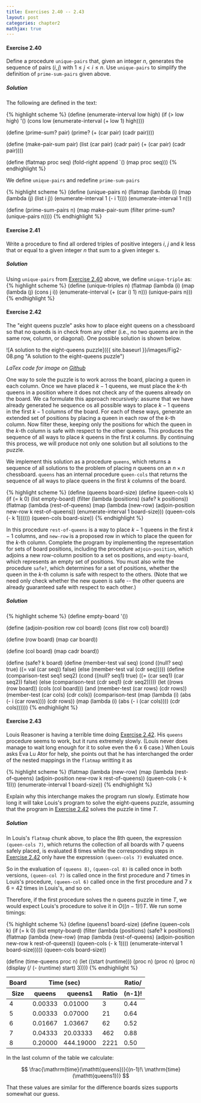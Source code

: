 ```yaml
---
title: Exercises 2.40 -- 2.43
layout: post
categories: chapter2
mathjax: true
---
```


<a name="Ex2.40"> </a>
#### Exercise 2.40
Define a procedure `unique-pairs` that, given an integer $n$,
generates the sequence of pairs $(i, j)$ with $1\le j\lt i\le n$.
Use `unique-pairs` to simplify the definition of `prime-sum-pairs`
given above.

##### Solution

The following are defined in the text:

{% highlight scheme %}
(define (enumerate-interval low high)
    (if (> low high)
        '()
        (cons low (enumerate-interval (+ low 1) high))))
        
(define (prime-sum? pair)
    (prime? (+ (car pair) (cadr pair))))

(define (make-pair-sum pair)
    (list (car pair) (cadr pair) (+ (car pair) (cadr pair))))

(define (flatmap proc seq)
    (fold-right append `() (map proc seq)))
{% endhighlight %}

We define `unique-pairs` and redefine `prime-sum-pairs`

{% highlight scheme %}
(define (unique-pairs n)
    (flatmap (lambda (i)
                     (map (lambda (j) (list i j))
                          (enumerate-interval 1 (- i 1))))
             (enumerate-interval 1 n)))

(define (prime-sum-pairs n)
  (map make-pair-sum (filter prime-sum? (unique-pairs n))))
{% endhighlight %}

<a name="Ex2.41"> </a>
#### Exercise 2.41

Write a procedure to find all ordered triples of positive integers
$i$, $j$ and $k$ less that or equal to a given integer $n$ that sum to
a given integer s.

##### Solution

Using `unique-pairs` from [Exercise 2.40](#Ex2.40) above, we define
`unique-triple` as:
{% highlight scheme %}
(define (unique-triples n)
    (flatmap (lambda (i) (map (lambda (j) (cons j i))
                              (enumerate-interval (+ (car i) 1) n)))
             (unique-pairs n)))
{% endhighlight %}

<a name="Ex2.42"> </a>
#### Exercise 2.42

The "eight queens puzzle" asks how to place eight queens on a
chessboard so that no queeds is in check from any other (i.e., no two
queems are in the same row, column, or diagonal). One possible
solution is shown below.

![A solution to the eight-queens puzzle]({{ site.baseurl }}/images/Fig2-08.png "A solution to the eight-queens puzzle")

_LaTex code for image on [Github](https://github.com/mngu2382/sicp/blob/master/figures/Fig2-08.tex)_

One way to sole the puzzle is to work across the board, placing a
queen in each column. Once we have placed $k-1$ queens, we must place
the $k$-th queens in a position where it does not check any of the
queens already on the board. We ca formulate this approach recursively:
assume that we have already generated he sequence os all possible ways
to place $k-1$ queens in the first $k-1$ columns of the board. For
each of these ways, generate an extended set of positions by placing a
queen in each row of the $k$-th column. Now filter these, keeping only
the positions for which the queen in the $k$-th column is safe with
respect to the other queens. This produces the sequence of all ways to
place $k$ queens in the first $k$ columns. By continuing this process,
we will produce not only one solution but all solutions to the puzzle.

We implement this solution as a procedure `queens`, which returns a
sequence of all solutions to the problem of placing $n$ queens on an
$n\times n$ chessboard. `queens` has an internal procedure
`queen-cols` that returns the sequence of all ways to place queens in
the first $k$ columns of the board.

{% highlight scheme %}
(define (queens board-size)
    (define (queen-cols k)
        (if (= k 0)
            (list empty-board)
            (filter
             (lambda (positions) (safe? k positions))
             (flatmap
              (lambda (rest-of-queens)
                  (map (lambda (new-row)
                           (adjoin-position new-row
                                            k
                                            rest-of-queens))
                       (enumerate-interval 1 board-size)))
              (queen-cols (- k 1))))))
    (queen-cols board-size))
{% endhighlight %}

In this procedure `rest-of-queens` is a way to place $k-1$ queens in
the first $k-1$ columns, and `new-row` is a proposed row in which to
place the queen for the $k$-th column. Complete the program by
implementing the representation for sets of board positions, including
the procedure `adjoin-position`, which adjoins a new row-column
position to a set os positions, and `empty-board`, which represents an
empty set of positions. You must also write the procedure `safe?`,
which determines for a set of positions, whether the queen in the
$k$-th column is safe with respect to the others. (Note that we need
only check whether the new queen is safe -- the other queens are
already guaranteed safe with respect to each other.)

##### Solution

{% highlight scheme %}
(define empty-board '())

(define (adjoin-position row col board)
    (cons (list row col) board))

(define (row board)
    (map car board))
    
(define (col board)
    (map cadr board))
    
(define (safe? k board)
    (define (member-test val seq)
        (cond ((null? seq) true)
              ((= val (car seq)) false)
              (else (member-test val (cdr seq)))))
    (define (comparison-test seq1 seq2)
        (cond ((null? seq1) true)
              ((= (car seq1) (car seq2)) false)
              (else (comparison-test (cdr seq1) (cdr seq2)))))
    (let ((rows (row board))
          (cols (col board)))
         (and (member-test (car rows) (cdr rows))
              (member-test (car cols) (cdr cols))
              (comparison-test (map (lambda (i) (abs (- i (car rows))))
                                    (cdr rows))
                               (map (lambda (i) (abs (- i (car cols))))
                                    (cdr cols))))))
{% endhighlight %}

<a name="Ex2.43"> </a>
#### Exercise 2.43

Louis Reasoner is having a terrible time doing
[Exercise 2.42](#Ex2.42). His `queens` procedure seems to work, but it
runs extremely slowly. (Louis never does manage to wait long enough
for it to solve even the 6 x 6 case.) When Louis asks Eva Lu Ator for
help, she points out that he has interchanged the order of the nested
mappings in the `flatmap` writting it as

{% highlight scheme %}
(flatmap
    (lambda (new-row)
        (map (lambda (rest-of-queens)
                 (adjoin-position new-row k rest-of-queens))
             (queen-cols (- k 1))))
    (enumerate-interval 1 board-size))
{% endhighlight %}

Explain why this interchange makes the program run slowly. Estimate
how long it will take Louis's program to solve the eight-queens puzzle,
assuming that the program in [Exercise 2.42](#Ex2.42) solves the
puzzle in time $T$.

##### Solution

In Louis's `flatmap` chunk above, to place the 8th queen, the
expression `(queen-cols 7)`, which returns the collection of all
boards with 7 queens safely placed, is evaluated 8 times while the
corresponding steps in [Exercise 2.42](#Ex2.42) only have the
expression `(queen-cols 7)` evaluated once.

So in the evaluation of `(queens 8)`, `(queen-col 8)` is called once
in both versions, `(queen-col 7)` is called once in the first
procedure and 7 times in Louis's procedure, `(queen-col 6)` called
once in the first procedure and 7 x 6 = 42 times in Louis's, and so on.

Therefore, if the first procedure solves the n queens puzzle in time
$T$, we would expect  Louis's procedure to solve it in $O((n-1)!)T$.
We run some timings:

{% highlight scheme %}
(define (queens1 board-size)
    (define (queen-cols k)
        (if (= k 0)
            (list empty-board)
            (filter
             (lambda (positions) (safe? k positions))
             (flatmap
              (lambda (new-row)
                  (map (lambda (rest-of-queens)
                           (adjoin-position new-row
                                            k
                                            rest-of-queens))
                       (queen-cols (- k 1))))
              (enumerate-interval 1 board-size)))))
    (queen-cols board-size))
    
(define (time-queens proc n)
    (let ((start (runtime)))
         (proc n)
         (proc n)
         (proc n)
         (display (/ (- (runtime) start) 3))))
{% endhighlight %}

<table>
<thead>
  <tr>
    <th>Board</th>
    <th style="text-align:center" colspan="2">Time (sec)</th>
    <th></th>
    <th>Ratio/</th>
  </tr>
  <tr>
    <th>Size</th>
    <th>queens</th>
    <th>queens1</th>
    <th>Ratio</th>
    <th>(n-1)!</th>
  </tr>
</thead>
<tbody>
  <tr>
    <td>4</td>
    <td>0.00333</td>
    <td>0.01000</td>
    <td>3</td>
    <td>0.44</td>
  </tr>
  <tr>
    <td>5</td>
    <td>0.00333</td>
    <td>0.07000</td>
    <td>21</td>
    <td>0.64</td>
  </tr>
  <tr>
    <td>6</td>
    <td>0.01667</td>
    <td>1.03667</td>
    <td>62</td>
    <td>0.52</td>
  </tr>
  <tr>
    <td>7</td>
    <td>0.04333</td>
    <td>20.03333</td>
    <td>462</td>
    <td>0.88</td>
  </tr>
  <tr>
    <td>8</td>
    <td>0.20000</td>
    <td>444.19000</td>
    <td>2221</td>
    <td>0.50</td>
  </tr>
</tbody>
</table>

In the last column of the table we calculate:

$$
\frac{\mathrm{time}(\mathtt{queens})}{(n-1)!\ \mathrm{time}(\mathtt{queens1})}
$$

That these values are similar for the difference boards sizes supports
somewhat our guess.
